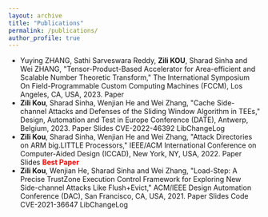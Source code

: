 ```yaml
---
layout: archive
title: "Publications"
permalink: /publications/
author_profile: true
---
```

* Yuying ZHANG, Sathi Sarveswara Reddy, **Zili KOU**, Sharad Sinha and Wei ZHANG, "Tensor-Product-Based Accelerator for Area-efficient and Scalable Number Theoretic Transform," The International Symposium On Field-Programmable Custom Computing Machines (FCCM), Los Angeles, CA, USA, 2023. <a href="/paper/FCCM_ntt.pdf" style="text-decoration: none" target="_blank">Paper</a>
* **Zili Kou**, Sharad Sinha, Wenjian He and Wei Zhang, "Cache Side-channel Attacks and Defenses of the Sliding Window Algorithm in TEEs," Design, Automation and Test in Europe Conference (DATE), Antwerp, Belgium, 2023. <a href="/paper/Sliding_Window.pdf" style="text-decoration: none" target="_blank">Paper</a>  <a href="/slides/slides_Sliding_Window.pdf" style="text-decoration: none" target="_blank">Slides</a> <a href="https://www.cve.org/CVERecord?id=CVE-2022-46392" style="text-decoration: none" target="_blank">CVE-2022-46392</a><a href="https://github.com/Mbed-TLS/mbedtls/blob/development/ChangeLog#L324" style="text-decoration: none" target="_blank"> LibChangeLog</a>
* **Zili Kou**, Sharad Sinha, Wenjian He and Wei Zhang, "Attack Directories on ARM big.LITTLE Processors," IEEE/ACM International Conference on Computer-Aided Design (ICCAD), New York, NY, USA, 2022. <a href="/paper/SF.pdf" style="text-decoration: none" target="_blank">Paper</a>  <a href="/slides/slides_SF.pdf" style="text-decoration: none" target="_blank">Slides </a><b style='color:red;'> Best Paper</b>
* **Zili Kou**, Wenjian He, Sharad Sinha and Wei Zhang, "Load-Step: A Precise TrustZone Execution Control Framework for Exploring New Side-channel Attacks Like Flush+Evict," ACM/IEEE Design Automation Conference (DAC), San Francisco, CA, USA, 2021. <a href="/paper/Load_Step.pdf" style="text-decoration: none" target="_blank">Paper</a>  <a href="/slides/slides_Load_Step.pdf" style="text-decoration: none" target="_blank">Slides</a> <a href="https://github.com/kouzili/Load-Step" style="text-decoration: none" target="_blank">Code</a> <a href="https://www.cve.org/CVERecord?id=CVE-2021-36647" style="text-decoration: none" target="_blank">CVE-2021-36647</a><a href="https://github.com/Mbed-TLS/mbedtls/blob/development/ChangeLog#L1187" style="text-decoration: none" target="_blank"> LibChangeLog</a>
